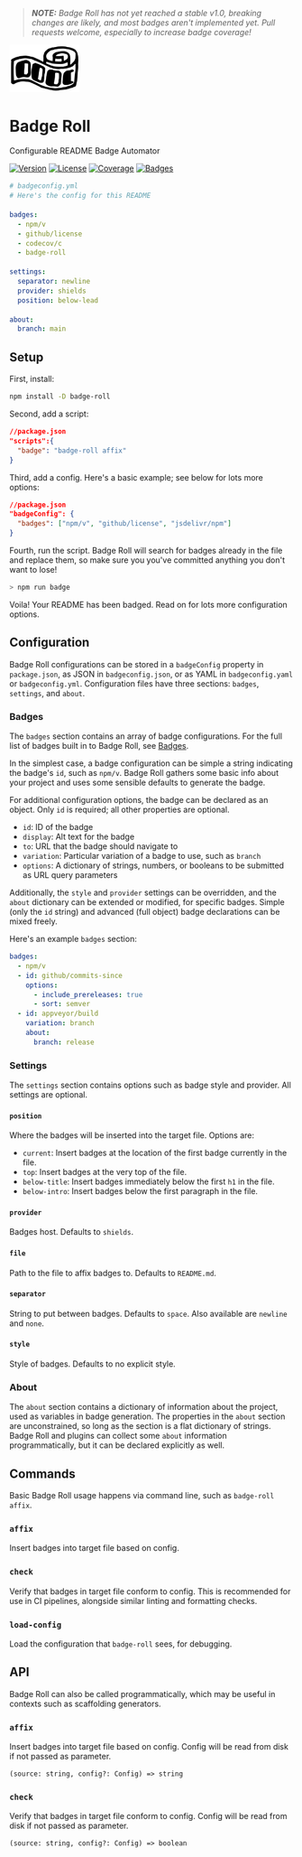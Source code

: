 > **_NOTE:_** _Badge Roll has not yet reached a stable v1.0, breaking changes are likely, and most badges aren't implemented yet. Pull requests welcome, especially to increase badge coverage!_

<img width="125" src="img/logo.svg" alt="Badge Roll logo" />

# Badge Roll

Configurable README Badge Automator

[![Version](https://img.shields.io/npm/v/badge-roll)](https://www.npmjs.com/package/badge-roll "Version")
[![License](https://img.shields.io/github/license/agorischek/badge-roll)](https://github.com/agorischek/badge-roll/blob/main/LICENSE "License")
[![Coverage](https://img.shields.io/codecov/c/github/agorischek/badge-roll)](https://codecov.io/gh/agorischek/badge-roll "Coverage")
[![Badges](https://img.shields.io/badge/badges-rolled-white)](https://github.com/agorischek/badge-roll "Badges")

```yml
# badgeconfig.yml
# Here's the config for this README

badges:
  - npm/v
  - github/license
  - codecov/c
  - badge-roll

settings:
  separator: newline
  provider: shields
  position: below-lead

about:
  branch: main
```

## Setup

First, install:

```sh
npm install -D badge-roll
```

Second, add a script:

```json
//package.json
"scripts":{
  "badge": "badge-roll affix"
}
```

Third, add a config. Here's a basic example; see below for lots more options:

```json
//package.json
"badgeConfig": {
  "badges": ["npm/v", "github/license", "jsdelivr/npm"]
}
```

Fourth, run the script. Badge Roll will search for badges already in the file and replace them, so make sure you you've committed anything you don't want to lose!

```sh
> npm run badge
```

Voila! Your README has been badged. Read on for lots more configuration options.

## Configuration

Badge Roll configurations can be stored in a `badgeConfig` property in `package.json`, as JSON in `badgeconfig.json`, or as YAML in `badgeconfig.yaml` or `badgeconfig.yml`. Configuration files have three sections: `badges`, `settings`, and `about`.

### Badges

The `badges` section contains an array of badge configurations. For the full list of badges built in to Badge Roll, see [Badges](badges.md).

In the simplest case, a badge configuration can be simple a string indicating the badge's `id`, such as `npm/v`. Badge Roll gathers some basic info about your project and uses some sensible defaults to generate the badge.

For additional configuration options, the badge can be declared as an object. Only `id` is required; all other properties are optional.

- `id`: ID of the badge
- `display`: Alt text for the badge
- `to`: URL that the badge should navigate to
- `variation`: Particular variation of a badge to use, such as `branch`
- `options`: A dictionary of strings, numbers, or booleans to be submitted as URL query parameters

Additionally, the `style` and `provider` settings can be overridden, and the `about` dictionary can be extended or modified, for specific badges. Simple (only the `id` string) and advanced (full object) badge declarations can be mixed freely.

Here's an example `badges` section:

```yml
badges:
  - npm/v
  - id: github/commits-since
    options:
      - include_prereleases: true
      - sort: semver
  - id: appveyor/build
    variation: branch
    about:
      branch: release
```

### Settings

The `settings` section contains options such as badge style and provider. All settings are optional.

#### `position`

Where the badges will be inserted into the target file. Options are:

- `current`: Insert badges at the location of the first badge currently in the file.
- `top`: Insert badges at the very top of the file.
- `below-title`: Insert badges immediately below the first `h1` in the file.
- `below-intro`: Insert badges below the first paragraph in the file.

#### `provider`

Badges host. Defaults to `shields`.

#### `file`

Path to the file to affix badges to. Defaults to `README.md`.

#### `separator`

String to put between badges. Defaults to `space`. Also available are `newline` and `none`.

#### `style`

Style of badges. Defaults to no explicit style.

### About

The `about` section contains a dictionary of information about the project, used as variables in badge generation. The properties in the `about` section are unconstrained, so long as the section is a flat dictionary of strings. Badge Roll and plugins can collect some `about` information programmatically, but it can be declared explicitly as well.

## Commands

Basic Badge Roll usage happens via command line, such as `badge-roll affix`.

### `affix`

Insert badges into target file based on config.

### `check`

Verify that badges in target file conform to config. This is recommended for use in CI pipelines, alongside similar linting and formatting checks.

### `load-config`

Load the configuration that `badge-roll` sees, for debugging.

## API

Badge Roll can also be called programmatically, which may be useful in contexts such as scaffolding generators.

### `affix`

Insert badges into target file based on config. Config will be read from disk if not passed as parameter.

```
(source: string, config?: Config) => string
```

### `check`

Verify that badges in target file conform to config. Config will be read from disk if not passed as parameter.

```
(source: string, config?: Config) => boolean
```
